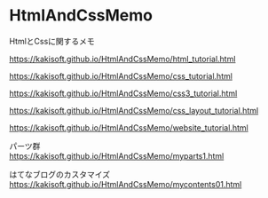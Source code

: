 # HtmlAndCssMemo
HtmlとCssに関するメモ
  
  
https://kakisoft.github.io/HtmlAndCssMemo/html_tutorial.html  

https://kakisoft.github.io/HtmlAndCssMemo/css_tutorial.html  

https://kakisoft.github.io/HtmlAndCssMemo/css3_tutorial.html  

https://kakisoft.github.io/HtmlAndCssMemo/css_layout_tutorial.html  

https://kakisoft.github.io/HtmlAndCssMemo/website_tutorial.html  

パーツ群  
https://kakisoft.github.io/HtmlAndCssMemo/myparts1.html  

はてなブログのカスタマイズ  
https://kakisoft.github.io/HtmlAndCssMemo/mycontents01.html  



